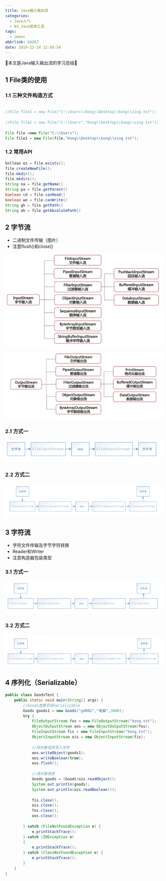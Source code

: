 ```yaml
---
title: Java输入输出流
categories:
  - Java入门
  - 03_Java常用工具
tags:
  - imooc
abbrlink: 64267
date: 2019-12-24 12:45:54
---
```


:star2:本文是Java输入输出流的学习总结:star2:

<!-- more -->

## 1 File类的使用

### 1.1 三种文件构造方式

```java

//File file1 = new File("C:\\Users\\Kong\\Desktop\\kong\\xing.txt");

//File file1 = new File("C:\\Users","Kong\\Desktop\\kong\\xing.txt");

File file =new File("C:\\Users");
File file1 = new File(file,"Kong\\Desktop\\kong\\xing.txt");
```

### 1.2 常用API

```java
bollean es = file.exists();
file.createNewFile();
file.mkdir();
file.mkdirs();
String na = file.getName()
String pa = file.getParent()
boolean cd = file.canRead()
boolean we = file.canWrite()
String gh = file.getPath()
String ah = file.getAbsolutePath()
```

## 2 字节流

- 二进制文件传输（图片）
- 注意flush()和close()

![图片](/images/013_06_01.png)

![图片](/images/013_06_02.png)

### 2.1 方式一

![图片](/images/013_06_03.png)

### 2.2 方式二

![图片](/images/013_06_04.png)

## 3 字符流

- 字符文件传输及字节字符转换
- Reader和Writer
- 注意构造器包装类型

### 3.1 方式一

![图片](/images/013_06_06.png)

### 3.2 方式二

![图片](/images/013_06_05.png)

## 4 序列化（Serializable）

```java
public class GoodsTest {
    public static void main(String[] args) {
        //Goods类要实现Serializable
        Goods goods1 = new Goods("gd001","电脑",3000);
        try {
            FileOutputStream fos = new FileOutputStream("kong.txt");
            ObjectOutputStream oos = new ObjectOutputStream(fos);
            FileInputStream fis = new FileInputStream("kong.txt");
            ObjectInputStream ois = new ObjectInputStream(fis);

            //将对象信息写入文件
            oos.writeObject(goods1);
            oos.writeBoolean(true);
            oos.flush();

            //读对象信息
            Goods goods = (Goods)ois.readObject();
            System.out.println(goods);
            System.out.println(ois.readBoolean());

            fis.close();
            ois.close();
            fos.close();
            oos.close();

        } catch (FileNotFoundException e) {
            e.printStackTrace();
        } catch (IOException e)
        {
            e.printStackTrace();
        } catch (ClassNotFoundException e) {
            e.printStackTrace();
        }
    }
}
```

